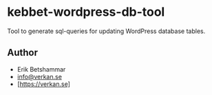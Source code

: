 # kebbet-wordpress-db-tool
Tool to generate sql-queries for updating WordPress database tables.

## Author
- Erik Betshammar
- info@verkan.se
- [https://verkan.se]